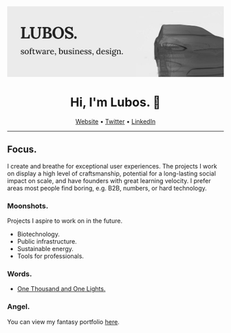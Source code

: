 <img src="https://raw.githubusercontent.com/mrlubos/mrlubos/master/banner.jpg" alt="banner that says Lubos - software, business, design alongside a wireframe model of Tesla Model X">

<h1 align="center">Hi, I'm Lubos. 👋</h1>

<p align="center">
    <a href="https://lmen.us">Website</a> •
    <a href="https://twitter.com/mrlubos">Twitter</a> •
    <a href="https://linkedin.com/in/mrlubos">LinkedIn</a>
</p>

---

## Focus.

I create and breathe for exceptional user experiences. The projects I work on display a high level of craftsmanship, potential for a long-lasting social impact on scale, and have founders with great learning velocity. I prefer areas most people find boring, e.g. B2B, numbers, or hard technology.

### Moonshots.

Projects I aspire to work on in the future.

- Biotechnology.
- Public infrastructure.
- Sustainable energy.
- Tools for professionals.
  
### Words.

- [One Thousand and One Lights.](https://lmen.us/articles/2017-10-10-one-thousand-and-one-lights/)

### Angel.

You can view my fantasy portfolio [here](https://lmen.us/angel).
